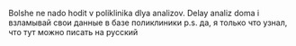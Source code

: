 Bolshe ne nado hodit v poliklinika dlya analizov. Delay analiz doma i взламывай свои данные в базе поликлиники
p.s. да, я только что узнал, что тут можно писать на русский
